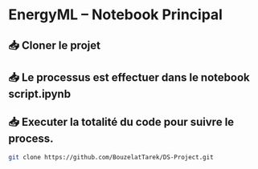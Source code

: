 # EnergyML – Notebook Principal

## 📥 Cloner le projet
## 📥 Le processus est effectuer dans le notebook script.ipynb 
## 📥 Executer la totalité du code pour suivre le process.


```bash
git clone https://github.com/BouzelatTarek/DS-Project.git
